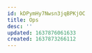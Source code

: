 ```yaml
---
id: kDPymHy7Nwsn3jqBPKjOC
title: Ops
desc: ''
updated: 1637876061633
created: 1637873266112
---
```


